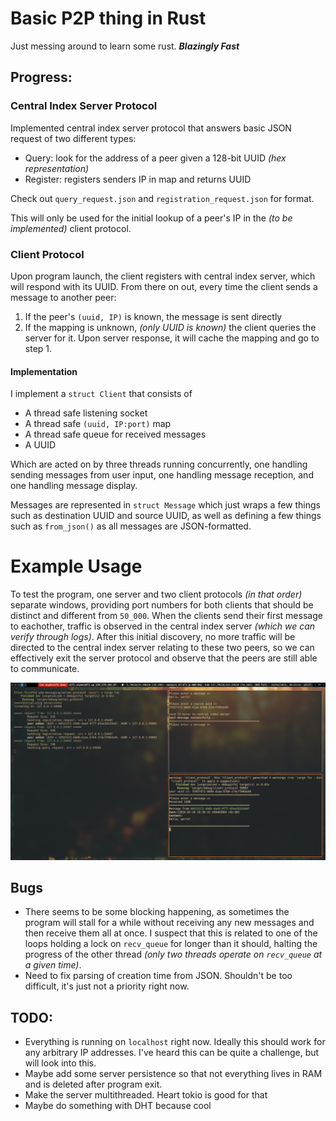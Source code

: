 # Basic P2P thing in Rust

Just messing around to learn some rust. ***Blazingly Fast***

## Progress:

### Central Index Server Protocol

Implemented central index server protocol that answers basic JSON request of two 
different types:

- Query: look for the address of a peer given a 128-bit UUID *(hex representation)*
- Register: registers senders IP in map and returns UUID

Check out `query_request.json` and `registration_request.json` for format.

This will only be used for the initial lookup of a peer's IP in the *(to be 
implemented)* client protocol.

### Client Protocol

Upon program launch, the client registers with central index server, which will
respond with its UUID. From there on out, every time the client sends a message
to another peer:

1. If the peer's `(uuid, IP)` is known, the message is sent directly
2. If the mapping is unknown, *(only UUID is known)* the client queries the 
server for it. Upon server response, it will cache the mapping and go to step 1.

#### Implementation

I implement a `struct Client` that consists of

- A thread safe listening socket
- A thread safe `(uuid, IP:port)` map
- A thread safe queue for received messages
- A UUID

Which are acted on by three threads running concurrently, one handling sending
messages from user input, one handling message reception, and one handling
message display.

Messages are represented in `struct Message` which just wraps a few things
such as destination UUID and source UUID, as well as defining a few things such
as `from_json()` as all messages are JSON-formatted.

# Example Usage

To test the program, one server and two client protocols *(in that order)* 
separate windows, providing port numbers for both clients that should be
distinct and different from `50_000`. When the clients send their first message
to eachother, traffic is observed in the central index server *(which we can
verify through logs)*. After this initial discovery, no more traffic will be
directed to the central index server relating to these two peers, so we can
effectively exit the server protocol and observe that the peers are still able
to communicate.

![Simple demo](res/p2p-screenshot.png)

## Bugs

- There seems to be some blocking happening, as sometimes the program will stall
for a while without receiving any new messages and then receive them all at
once. I suspect that this is related to one of the loops holding a lock on
`recv_queue` for longer than it should, halting the progress of the other thread
*(only two threads operate on `recv_queue` at a given time)*.
- Need to fix parsing of creation time from JSON. Shouldn't be too difficult, 
it's just not a priority right now.

## TODO:

- Everything is running on `localhost` right now. Ideally this should work for
any arbitrary IP addresses. I've heard this can be quite a challenge, but will
look into this.
- Maybe add some server persistence so that not everything lives in RAM and is
deleted after program exit.
- Make the server multithreaded. Heart tokio is good for that
- Maybe do something with DHT because cool

